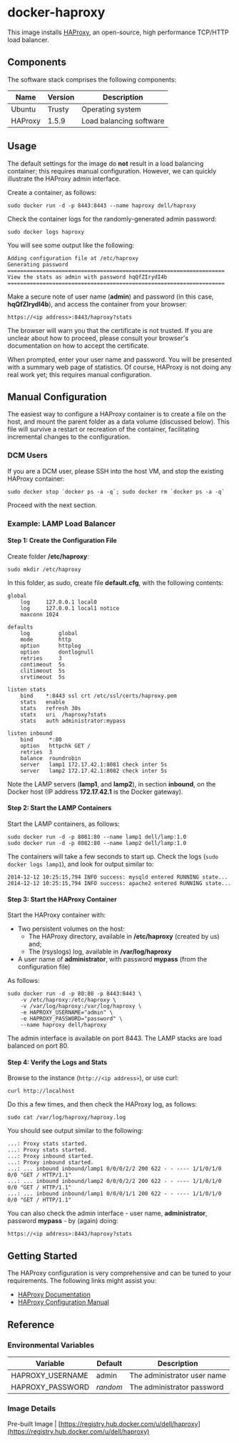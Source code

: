 # docker-haproxy
This image installs [HAProxy]( http://www.haproxy.org/), an open-source, high performance TCP/HTTP load balancer.

## Components
The software stack comprises the following components:

Name       | Version    | Description
-----------|------------|------------------------------
Ubuntu     | Trusty     | Operating system
HAProxy    | 1.5.9      | Load balancing software

## Usage
The default settings for the image do **not** result in a load balancing container; this requires manual configuration. However, we can quickly illustrate the HAProxy admin interface.

Create a container, as follows:

```no-highlight
sudo docker run -d -p 8443:8443 --name haproxy dell/haproxy
```

Check the container logs for the randomly-generated admin password:

```no-highlight
sudo docker logs haproxy
```

You will see some output like the following:

```no-highlight
Adding configuration file at /etc/haproxy
Generating password
====================================================================
View the stats as admin with password hqQfZIrydI4b
====================================================================
```

Make a secure note of user name (**admin**) and password (in this case, **hqQfZIrydI4b**), and access the container from your browser:

```no-highlight 
https://<ip address>:8443/haproxy?stats
```

The browser will warn you that the certificate is not trusted. If you are unclear about how to proceed, please consult your browser's documentation on how to accept the certificate.

When prompted, enter your user name and password. You will be presented with a summary web page of statistics. Of course, HAProxy is not doing any real work yet; this requires manual configuration.

## Manual Configuration
The easiest way to configure a HAProxy container is to create a file on the host, and mount the parent folder as a data volume (discussed below). This file will survive a restart or recreation of the container, facilitating incremental changes to the configuration.

### DCM Users
If you are a DCM user, please SSH into the host VM, and stop the existing HAProxy container:

```no-highlight
sudo docker stop `docker ps -a -q`; sudo docker rm `docker ps -a -q`
```

Proceed with the next section.

### Example: LAMP Load Balancer

#### Step 1: Create the Configuration File
Create folder **/etc/haproxy**:

```no-highlight
sudo mkdir /etc/haproxy
```

In this folder, as sudo, create file **default.cfg**, with the following contents:

```no-highlight
global
    log     127.0.0.1 local0
    log     127.0.0.1 local1 notice
    maxconn 1024

defaults
    log         global
    mode        http
    option      httplog
    option      dontlognull
    retries     3
    contimeout  5s
    clitimeout  5s
    srvtimeout  5s

listen stats
    bind    *:8443 ssl crt /etc/ssl/certs/haproxy.pem
    stats   enable
    stats   refresh 30s
    stats   uri  /haproxy?stats
    stats   auth administrator:mypass

listen inbound
    bind     *:80
    option   httpchk GET /
    retries  3
    balance  roundrobin
    server   lamp1 172.17.42.1:8081 check inter 5s
    server   lamp2 172.17.42.1:8082 check inter 5s
```

Note the LAMP servers (**lamp1**, and **lamp2**), in section **inbound**, on the Docker host (IP address **172.17.42.1** is the Docker gateway).

#### Step 2: Start the LAMP Containers
Start the LAMP containers, as follows:

```no-highlight
sudo docker run -d -p 8081:80 --name lamp1 dell/lamp:1.0
sudo docker run -d -p 8082:80 --name lamp2 dell/lamp:1.0
```

The containers will take a few seconds to start up. Check the logs (```sudo docker logs lamp1```), and look for output similar to:

```no-highlight
2014-12-12 10:25:15,794 INFO success: mysqld entered RUNNING state...
2014-12-12 10:25:15,794 INFO success: apache2 entered RUNNING state...
```

#### Step 3: Start the HAProxy Container
Start the HAProxy container with:

* Two persistent volumes on the host:
    * The HAProxy directory, available in **/etc/haproxy** (created by us) and;
    * The (rsyslogs) log, available in **/var/log/haproxy**
* A user name of **administrator**, with password **mypass** (from the configuration file)

As follows:

```no-highlight
sudo docker run -d -p 80:80 -p 8443:8443 \
    -v /etc/haproxy:/etc/haproxy \
    -v /var/log/haproxy:/var/log/haproxy \
    -e HAPROXY_USERNAME="admin" \
    -e HAPROXY_PASSWORD="password" \
    --name haproxy dell/haproxy 
```

The admin interface is available on port 8443. The LAMP stacks are load balanced on port 80.

#### Step 4: Verify the Logs and Stats
Browse to the instance (```http://<ip address>```), or use curl:

```no-highlight
curl http://localhost
```

Do this a few times, and then check the HAProxy log, as follows:

```
sudo cat /var/log/haproxy/haproxy.log
```

You should see output similar to the following:

```no-highlight
...: Proxy stats started.
...: Proxy stats started.
...: Proxy inbound started.
...: Proxy inbound started.
...: ... inbound inbound/lamp1 0/0/0/2/2 200 622 - - ---- 1/1/0/1/0 0/0 "GET / HTTP/1.1"
...: ... inbound inbound/lamp2 0/0/0/2/2 200 622 - - ---- 1/1/0/1/0 0/0 "GET / HTTP/1.1"
...: ... inbound inbound/lamp1 0/0/0/1/1 200 622 - - ---- 1/1/0/1/0 0/0 "GET / HTTP/1.1"
```

You can also check the admin interface - user name, **administrator**, password **mypass** - by (again) doing:

```no-highlight 
https://<ip address>:8443/haproxy?stats
```

## Getting Started

The HAProxy configuration is very comprehensive and can be tuned to your requirements. The following links might assist you:

* [HAProxy Documentation](http://www.haproxy.org/#docs)
* [HAProxy Configuration Manual](http://cbonte.github.io/haproxy-dconv/configuration-1.4.html)

## Reference

### Environmental Variables

Variable         | Default  | Description
-----------------|----------|----------------------------
HAPROXY_USERNAME | admin    | The administrator user name
HAPROXY_PASSWORD | *random* | The administrator password

### Image Details
Pre-built Image   | [https://registry.hub.docker.com/u/dell/haproxy](https://registry.hub.docker.com/u/dell/haproxy) 
